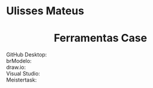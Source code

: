 # Ulisses Mateus
<h1 align="center">Ferramentas Case</h1>
 GitHub Desktop:<br>
 brModelo:<br>
 draw.io:<br>
 Visual Studio:<br>
 Meistertask:<br>
